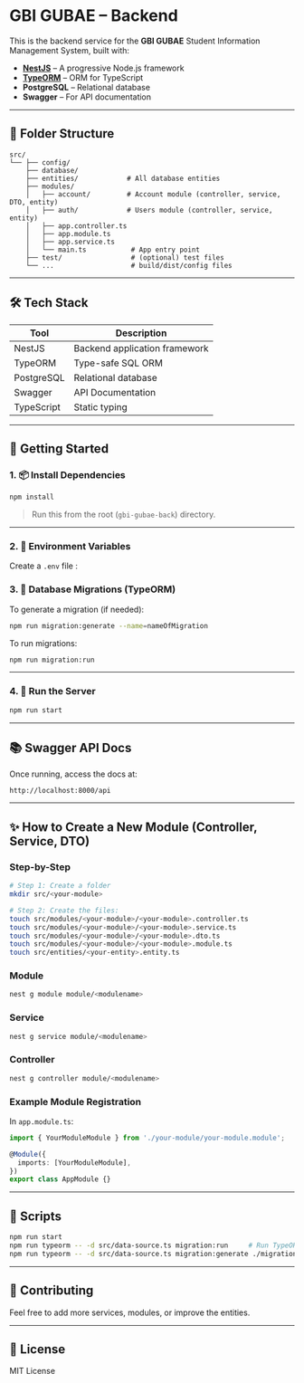 # GBI GUBAE – Backend

This is the backend service for the **GBI GUBAE** Student Information Management System, built with:

- **[NestJS](https://nestjs.com/)** – A progressive Node.js framework
- **[TypeORM](https://typeorm.io/)** – ORM for TypeScript
- **PostgreSQL** – Relational database
- **Swagger** – For API documentation

---

## 📁 Folder Structure

```
src/
└── ├── config/
    ├── database/
    ├── entities/            # All database entities
    ├── modules/
    │   ├── account/         # Account module (controller, service, DTO, entity)
    │   ├── auth/            # Users module (controller, service, entity)
    │   ├── app.controller.ts
    │   ├── app.module.ts
    │   ├── app.service.ts
    │   └── main.ts           # App entry point
    ├── test/                 # (optional) test files
    └── ...                   # build/dist/config files
```

---

## 🛠️ Tech Stack

| Tool            | Description                     |
|-----------------|---------------------------------|
| NestJS          | Backend application framework   |
| TypeORM         | Type-safe SQL ORM               |
| PostgreSQL      | Relational database             |
| Swagger         | API Documentation               |
| TypeScript      | Static typing                   |

---

## 🚀 Getting Started

### 1. 📦 Install Dependencies

```bash
npm install
```

> Run this from the root (`gbi-gubae-back`) directory.

---

### 2. 🧪 Environment Variables

Create a `.env` file :

### 3. 🔄 Database Migrations (TypeORM)

To generate a migration (if needed):

```bash
npm run migration:generate --name=nameOfMigration
```

To run migrations:

```bash
npm run migration:run
```

---

### 4. 🏁 Run the Server

```bash
npm run start
```

---

## 📚 Swagger API Docs

Once running, access the docs at:

```
http://localhost:8000/api
```

---

## ✨ How to Create a New Module (Controller, Service, DTO)

### Step-by-Step

```bash
# Step 1: Create a folder
mkdir src/<your-module>

# Step 2: Create the files:
touch src/modules/<your-module>/<your-module>.controller.ts
touch src/modules/<your-module>/<your-module>.service.ts
touch src/modules/<your-module>/<your-module>.dto.ts
touch src/modules/<your-module>/<your-module>.module.ts
touch src/entities/<your-entity>.entity.ts
```

###  Module

```bash
nest g module module/<modulename>
```
###  Service

```bash
nest g service module/<modulename>
```

###  Controller
```bash
nest g controller module/<modulename>
```

### Example Module Registration

In `app.module.ts`:

```ts
import { YourModuleModule } from './your-module/your-module.module';

@Module({
  imports: [YourModuleModule],
})
export class AppModule {}
```

---

## 🧹 Scripts

```bash
npm run start    
npm run typeorm -- -d src/data-source.ts migration:run     # Run TypeORM migration
npm run typeorm -- -d src/data-source.ts migration:generate ./migrations/MyMigrationName  # Generate migration
```

---

## 🤝 Contributing

Feel free to add more services, modules, or improve the entities.

---

## 📄 License

MIT License